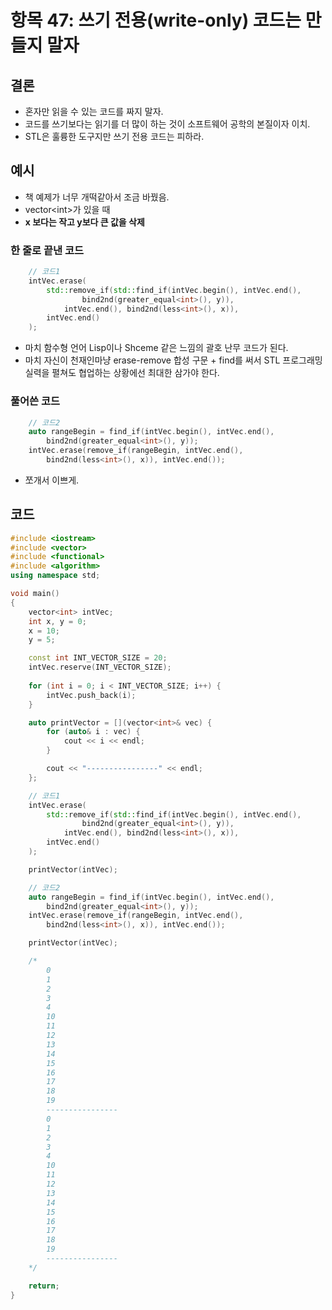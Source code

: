 # 항목 47: 쓰기 전용(write-only) 코드는 만들지 말자

## 결론

* 혼자만 읽을 수 있는 코드를 짜지 말자.
* 코드를 쓰기보다는 읽기를 더 많이 하는 것이 소프트웨어 공학의 본질이자 이치.
* STL은 훌륭한 도구지만 쓰기 전용 코드는 피하라.

## 예시

* 책 예제가 너무 개떡같아서 조금 바꿨음.
* vector\<int>가 있을 때 
* **x 보다는 작고 y보다 큰 값을 삭제**

### 한 줄로 끝낸 코드

```cpp
    // 코드1
    intVec.erase(
        std::remove_if(std::find_if(intVec.begin(), intVec.end(),
                bind2nd(greater_equal<int>(), y)),
            intVec.end(), bind2nd(less<int>(), x)),
        intVec.end()
    );
```

* 마치 함수형 언어 Lisp이나 Shceme 같은 느낌의 괄호 난무 코드가 된다.
* 마치 자신이 천재인마냥 erase-remove 합성 구문 + find를 써서 STL 프로그래밍 실력을 펼쳐도 협업하는 상황에선 최대한 삼가야 한다.

### 풀어쓴 코드

```cpp
    // 코드2
    auto rangeBegin = find_if(intVec.begin(), intVec.end(),
        bind2nd(greater_equal<int>(), y));
    intVec.erase(remove_if(rangeBegin, intVec.end(),
        bind2nd(less<int>(), x)), intVec.end());
```

* 쪼개서 이쁘게.

## 코드

```cpp
#include <iostream>
#include <vector>
#include <functional>
#include <algorithm>
using namespace std;

void main()
{
    vector<int> intVec;
    int x, y = 0;
    x = 10;
    y = 5;

    const int INT_VECTOR_SIZE = 20;
    intVec.reserve(INT_VECTOR_SIZE);
    
    for (int i = 0; i < INT_VECTOR_SIZE; i++) {
        intVec.push_back(i);
    }

    auto printVector = [](vector<int>& vec) {
        for (auto& i : vec) {
            cout << i << endl;
        }

        cout << "----------------" << endl;
    };

    // 코드1
    intVec.erase(
        std::remove_if(std::find_if(intVec.begin(), intVec.end(),
                bind2nd(greater_equal<int>(), y)),
            intVec.end(), bind2nd(less<int>(), x)),
        intVec.end()
    );

    printVector(intVec);

    // 코드2
    auto rangeBegin = find_if(intVec.begin(), intVec.end(),
        bind2nd(greater_equal<int>(), y));
    intVec.erase(remove_if(rangeBegin, intVec.end(),
        bind2nd(less<int>(), x)), intVec.end());

    printVector(intVec);

    /*
        0
        1
        2
        3
        4
        10
        11
        12
        13
        14
        15
        16
        17
        18
        19
        ----------------
        0
        1
        2
        3
        4
        10
        11
        12
        13
        14
        15
        16
        17
        18
        19
        ----------------
    */

    return;
}
```